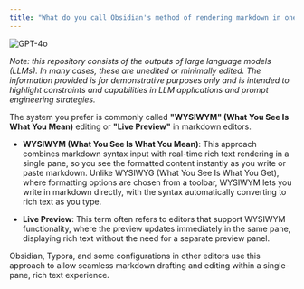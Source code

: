 ```yaml
---
title: "What do you call Obsidian's method of rendering markdown in one pane"
---
```

![GPT-4o](https://img.shields.io/badge/GPT--4o-3333FF?style=for-the-badge&logo=openai&logoColor=white)



*Note: this repository consists of the outputs of large language models (LLMs). In many cases, these are unedited or minimally edited. The information provided is for demonstrative purposes only and is intended to highlight constraints and capabilities in LLM applications and prompt engineering strategies.*


The system you prefer is commonly called **"WYSIWYM" (What You See Is What You Mean)** editing or **"Live Preview"** in markdown editors.

- **WYSIWYM (What You See Is What You Mean)**: This approach combines markdown syntax input with real-time rich text rendering in a single pane, so you see the formatted content instantly as you write or paste markdown. Unlike WYSIWYG (What You See Is What You Get), where formatting options are chosen from a toolbar, WYSIWYM lets you write in markdown directly, with the syntax automatically converting to rich text as you type.

- **Live Preview**: This term often refers to editors that support WYSIWYM functionality, where the preview updates immediately in the same pane, displaying rich text without the need for a separate preview panel.

Obsidian, Typora, and some configurations in other editors use this approach to allow seamless markdown drafting and editing within a single-pane, rich text experience.